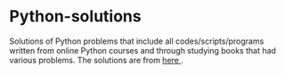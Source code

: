 # Python-solutions

Solutions of Python problems that include all codes/scripts/programs written from online Python courses and through studying books that had various problems. The solutions are from [here                                             ](https://learnpythonthehardway.org/).
